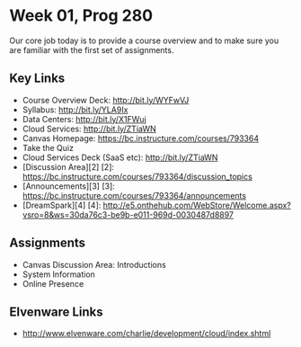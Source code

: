 Week 01, Prog 280
=================

Our core job today is to provide a course overview and to
make sure you are familiar with the first set of assignments.

[1]: <https://bc.instructure.com/courses/793364/wiki/week05-freebase>

Key Links
---------

-   Course Overview Deck: <http://bit.ly/WYFwVJ>
-   Syllabus: <http://bit.ly/YLA9Ix>
-   Data Centers: <http://bit.ly/X1FWuj>
-   Cloud Services: <http://bit.ly/ZTiaWN>
-   Canvas Homepage: <https://bc.instructure.com/courses/793364>
-   Take the Quiz
-   Cloud Services Deck (SaaS etc): <http://bit.ly/ZTiaWN>
-   [Discussion Area][2]
    [2]: <https://bc.instructure.com/courses/793364/discussion_topics>
-   [Announcements][3]
    [3]: <https://bc.instructure.com/courses/793364/announcements>
-   [DreamSpark][4]
    [4]: <http://e5.onthehub.com/WebStore/Welcome.aspx?vsro=8&ws=30da76c3-be9b-e011-969d-0030487d8897>

Assignments
-----------

-   Canvas Discussion Area: Introductions
-   System Information
-   Online Presence

Elvenware Links
---------------

-   <http://www.elvenware.com/charlie/development/cloud/index.shtml>
